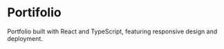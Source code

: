 # Portifolio
Portfolio built with React and TypeScript, featuring responsive design and deployment.
